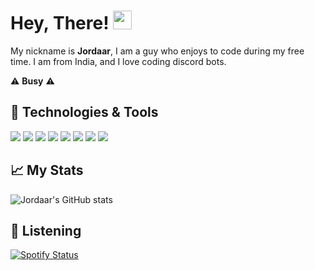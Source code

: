 # Hey, There! <img src="https://iili.io/fuVnBs.gif" width="30px">
My nickname is **Jordaar**, I am a guy who enjoys to code during my free time. I am from India, and I love coding discord bots.

⚠️ **Busy** ⚠️

## 🔧 Technologies & Tools
![](https://img.shields.io/badge/OS-Windows-informational?style=flat&logo=linux&logoColor=white&color=2bbc8a)
![](https://img.shields.io/badge/Code-JavaScript-informational?style=flat&logo=javascript&logoColor=white&color=2bbc8a)
![](https://img.shields.io/badge/Code-TypeScript-informational?style=flat&logo=typescript&logoColor=white&color=2bbc8a)
![](https://img.shields.io/badge/Cloud-Heroku-informational?style=flat&logo=heroku&logoColor=white&color=2bbc8a)
![](https://img.shields.io/badge/Library-Discord.js-informational?style=flat&logo=discord&logoColor=white&color=2bbc8a)
![](https://img.shields.io/badge/Editor-Visual_Studio_Code_Insiders-informational?style=flat&logo=visual-studio-code&logoColor=white&color=2bbc8a)
![](https://img.shields.io/badge/Data_Base-MongoDB-informational?style=flat&logo=mongoDB&logoColor=white&color=2bbc8a)
![](https://img.shields.io/badge/Data_Base-PostgreSQL-informational?style=flat&logo=postgresql&logoColor=white&color=2bbc8a)

## &#x1f4c8; My Stats

![Jordaar's GitHub stats](https://github-readme-stats.vercel.app/api?username=Jordaar&show_icons=true&hide=issues&theme=dark&hide_border=true&title_color=2bbc8a)

## 🎵 Listening 

[![Spotify Status](https://spotify-github-profile.vercel.app/api/view?uid=8nhka3gwpvyqwanoukbs442fk&cover_image=true&theme=novatorem)](https://github.com/Jordaar)
